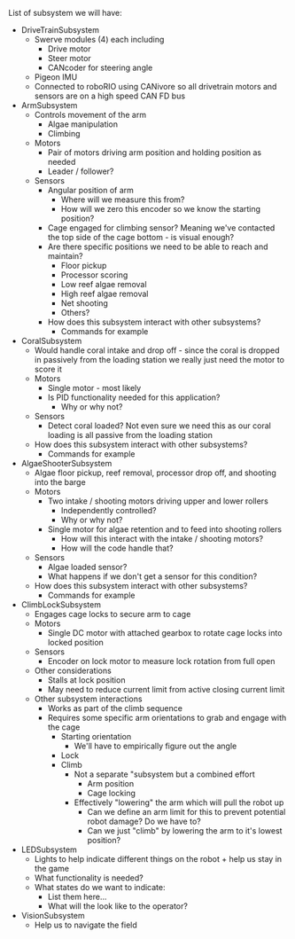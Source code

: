 List of subsystem we will have:
- DriveTrainSubsystem
  - Swerve modules (4) each including
    - Drive motor
    - Steer motor
    - CANcoder for steering angle
  - Pigeon IMU
  - Connected to roboRIO using CANivore so all drivetrain motors and sensors are on a high speed CAN FD bus
- ArmSubsystem
  - Controls movement of the arm
    - Algae manipulation
    - Climbing
  - Motors
    - Pair of motors driving arm position and holding position as needed
    - Leader / follower?
  - Sensors
    - Angular position of arm
      - Where will we measure this from?
      - How will we zero this encoder so we know the starting position?
    - Cage engaged for climbing sensor?  Meaning we've contacted the top side of the cage bottom - is visual enough?
    - Are there specific positions we need to be able to reach and maintain?
      - Floor pickup
      - Processor scoring
      - Low reef algae removal
      - High reef algae removal
      - Net shooting
      - Others?
    - How does this subsystem interact with other subsystems?
      - Commands for example
- CoralSubsystem
  - Would handle coral intake and drop off - since the coral is dropped in passively from the loading station we really just need the motor to score it
  - Motors
    - Single motor - most likely
    - Is PID functionality needed for this application?
      - Why or why not?
  - Sensors
    - Detect coral loaded?  Not even sure we need this as our coral loading is all passive from the loading station
  - How does this subsystem interact with other subsystems?
    - Commands for example
- AlgaeShooterSubsystem
  - Algae floor pickup, reef removal, processor drop off, and shooting into the barge
  - Motors
    - Two intake / shooting motors driving upper and lower rollers
      - Independently controlled?
      - Why or why not?
    - Single motor for algae retention and to feed into shooting rollers
      - How will this interact with the intake / shooting motors?
      - How will the code handle that?
  - Sensors
    - Algae loaded sensor?
    - What happens if we don't get a sensor for this condition?
  - How does this subsystem interact with other subsystems?
    - Commands for example
- ClimbLockSubsystem
  - Engages cage locks to secure arm to cage
  - Motors
    - Single DC motor with attached gearbox to rotate cage locks into locked position
  - Sensors
    - Encoder on lock motor to measure lock rotation from full open
  - Other considerations
    - Stalls at lock position
    - May need to reduce current limit from active closing current limit
  - Other subsystem interactions
    - Works as part of the climb sequence
    - Requires some specific arm orientations to grab and engage with the cage
      - Starting orientation
        - We'll have to empirically figure out the angle
      - Lock
      - Climb
        - Not a separate "subsystem but a combined effort
          - Arm position
          - Cage locking
        - Effectively "lowering" the arm which will pull the robot up
          - Can we define an arm limit for this to prevent potential robot damage?  Do we have to?
          - Can we just "climb" by lowering the arm to it's lowest position?
- LEDSubsystem
  - Lights to help indicate different things on the robot + help us stay in the game
  - What functionality is needed?
  - What states do we want to indicate:
    - List them here...
    - What will the look like to the operator?
- VisionSubsystem
  - Help us to navigate the field
